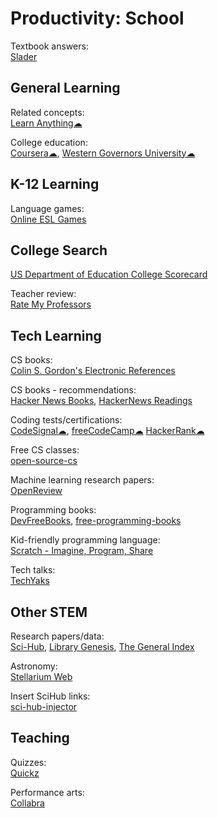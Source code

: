 # Productivity: School

Textbook answers:  
[Slader](https://www.slader.com/)

## General Learning

Related concepts:  
[Learn Anything☁](https://learn-anything.xyz/)

College education:  
[Coursera☁](https://www.coursera.org/),
[Western Governors University☁](https://www.wgu.edu/)

## K-12 Learning

Language games:  
[Online ESL Games](https://www.gamestolearnenglish.com/)

## College Search

[US Department of Education College Scorecard](https://collegescorecard.ed.gov/)

Teacher review:  
[Rate My Professors](https://www.ratemyprofessors.com/)

## Tech Learning

CS books:  
[Colin S. Gordon's Electronic References](https://csgordon.github.io/books.html)

CS books - recommendations:  
[Hacker News Books](https://hackernewsbooks.com/),
[HackerNews Readings](https://hacker-recommended-books.vercel.app/)

Coding tests/certifications:  
[CodeSignal☁](https://codesignal.com/),
[freeCodeCamp☁](https://www.freecodecamp.org/)
[HackerRank☁](https://www.hackerrank.com/)

Free CS classes:  
[open-source-cs](https://github.com/ForrestKnight/open-source-cs)

Machine learning research papers:  
[OpenReview](https://openreview.net/)

Programming books:  
[DevFreeBooks](https://devfreebooks.github.io/),
[free-programming-books](https://ebookfoundation.github.io/free-programming-books/)

Kid-friendly programming language:  
[Scratch - Imagine, Program, Share](https://scratch.mit.edu/)

Tech talks:  
[TechYaks](https://techyaks.com/)

## Other STEM

Research papers/data:  
[Sci-Hub](https://sci-hub.se/),
[Library Genesis](https://libgen.is/),
[The General Index](https://archive.org/details/GeneralIndex)

Astronomy:  
[Stellarium Web](https://stellarium-web.org/)

Insert SciHub links:  
[sci-hub-injector](https://github.com/justjosias/sci-hub-injector)

## Teaching

Quizzes:  
[Quickz](https://quickz.org/)

Performance arts:  
[Collabra](https://www.collabramusic.com/)
